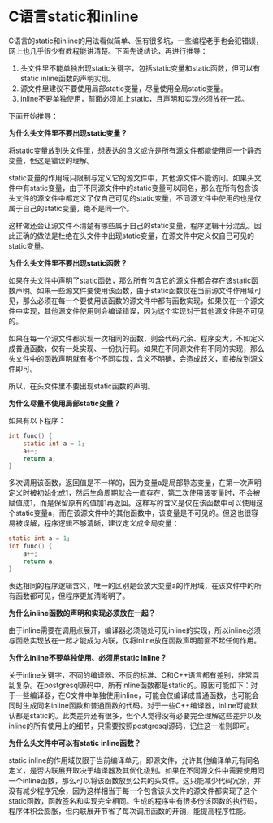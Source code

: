 # C语言static和inline

C语言的static和inline的用法看似简单、但有很多坑，一些编程老手也会犯错误，网上也几乎很少有教程能讲清楚。下面先说结论，再进行推导：

1. 头文件里不能单独出现static关键字，包括static变量和static函数，但可以有static inline函数的声明实现。
2. 源文件里建议不要使用局部static变量，尽量使用全局static变量。
3. inline不要单独使用，前面必须加上static，且声明和实现必须放在一起。

下面开始推导：

**为什么头文件里不要出现static变量？**

将static变量放到头文件里，想表达的含义或许是所有源文件都能使用同一个静态变量，但这是错误的理解。

static变量的作用域只限制与定义它的源文件中，其他源文件不能访问。如果头文件中有static变量，由于不同源文件中的static变量可以同名，那么在所有包含该头文件的源文件中都定义了仅自己可见的static变量，不同源文件中使用的也是仅属于自己的static变量，绝不是同一个。

这样做还会让源文件不清楚有哪些属于自己的static变量，程序逻辑十分混乱。因此正确的做法是杜绝在头文件中出现static变量，在源文件中定义仅自己可见的static变量。

**为什么头文件里不要出现static函数？**

如果在头文件中声明了static函数，那么所有包含它的源文件都会存在该static函数声明。如果一些源文件要使用该函数，由于static函数仅在当前源文件作用域可见，那么必须在每一个要使用该函数的源文件中都有函数实现，如果仅在一个源文件中实现，其他源文件使用则会编译错误，因为这个实现对于其他源文件是不可见的。

如果在每一个源文件都实现一次相同的函数，则会代码冗余、程序变大，不如定义成普通函数，仅有一处实现、一份执行码。如果在不同源文件有不同的实现，那么头文件中的函数声明就有多个不同实现，含义不明确，会造成歧义，直接放到源文件即可。

所以，在头文件里不要出现static函数的声明。

**为什么尽量不使用局部static变量？**

如果有以下程序：
```c
int func() {
    static int a = 1;
    a++;
    return a;
}
```
多次调用该函数，返回值是不一样的，因为变量a是局部静态变量，在第一次声明定义时被初始化成1，然后生命周期就会一直存在，第二次使用该变量时，不会被赋值成1，而是保留原有的值加1再返回。这样写的含义是仅在该函数中可以使用这个static变量a，而在该源文件中的其他函数中，该变量是不可见的。但这也很容易被误解，程序逻辑不够清晰，建议定义成全局变量：
```c
static int a = 1;
int func() {
    a++;
    return a;
}
```
表达相同的程序逻辑含义，唯一的区别是会放大变量a的作用域，在该文件中的所有函数都可见，但程序更加清晰明了。

**为什么inline函数的声明和实现必须放在一起？**

由于inline需要在调用点展开，编译器必须随处可见inline的实现，所以inline必须与函数实现放在一起才能成为内联，仅将inline放在函数声明前面不起任何作用。

**为什么inline不要单独使用、必须用static inline？**

关于inline关键字，不同的编译器、不同的标准、C和C++语言都有差别，非常混乱复杂。在postgresql源码中，所有inline函数都是static的。原因可能如下：对于一些编译器，在C文件中单独使用inline，可能会仅编译成普通函数，也可能会同时生成同名inline函数和普通函数的代码。对于一些C++编译器，inline可能默认都是static的。此类差异还有很多，但个人觉得没有必要完全理解这些差异以及inline的所有使用上的细节，只需要按照postgresql源码，记住这一准则即可。

**为什么头文件中可以有static inline函数？**

static inline的作用域仅限于当前编译单元，即源文件，允许其他编译单元有同名定义，是否内联展开取决于编译器及其优化级别。如果在不同源文件中需要使用同一个inline函数，那么可以将该函数放到公共的头文件。这只能减少代码冗余，并没有减少程序冗余，因为这样相当于每一个包含该头文件的源文件都实现了这个static函数，函数签名和实现完全相同。生成的程序中有很多份该函数的执行码，程序体积会膨胀，但内联展开节省了每次调用函数的开销，能提高程序性能。
